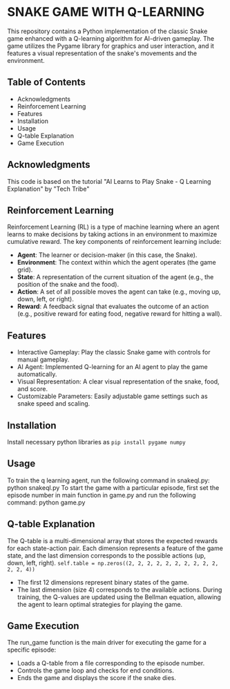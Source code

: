 # SNAKE GAME WITH Q-LEARNING
This repository contains a Python implementation of the classic Snake game enhanced with a Q-learning algorithm for AI-driven gameplay. The game utilizes the Pygame library for graphics and user interaction, and it features a visual representation of the snake's movements and the environment.

## Table of Contents
- Acknowledgments
- Reinforcement Learning
- Features
- Installation
- Usage
- Q-table Explanation
- Game Execution


## Acknowledgments
This code is based on the tutorial "AI Learns to Play Snake - Q Learning Explanation" by "Tech Tribe"


## Reinforcement Learning
Reinforcement Learning (RL) is a type of machine learning where an agent learns to make decisions by taking actions in an environment to maximize cumulative reward. The key components of reinforcement learning include:

- **Agent**: The learner or decision-maker (in this case, the Snake).
- **Environment**: The context within which the agent operates (the game grid).
- **State**: A representation of the current situation of the agent (e.g., the position of the snake and the food).
- **Action**: A set of all possible moves the agent can take (e.g., moving up, down, left, or right).
- **Reward**: A feedback signal that evaluates the outcome of an action (e.g., positive reward for eating food, negative reward for hitting a wall).

## Features
- Interactive Gameplay: Play the classic Snake game with controls for manual gameplay.
- AI Agent: Implemented Q-learning for an AI agent to play the game automatically.
- Visual Representation: A clear visual representation of the snake, food, and score.
- Customizable Parameters: Easily adjustable game settings such as snake speed and scaling.

## Installation
Install necessary python libraries as 
`pip install pygame numpy`

## Usage
To train the q learning agent, run the following command in snakeql.py:
python snakeql.py
To start the game with a particular episode, first set the episode number in main function in game.py and run the following command:
python game.py

## Q-table Explanation
The Q-table is a multi-dimensional array that stores the expected rewards for each state-action pair. Each dimension represents a feature of the game state, and the last dimension corresponds to the possible actions (up, down, left, right).
`self.table = np.zeros((2, 2, 2, 2, 2, 2, 2, 2, 2, 2, 2, 2, 4))`
- The first 12 dimensions represent binary states of the game.
- The last dimension (size 4) corresponds to the available actions.
During training, the Q-values are updated using the Bellman equation, allowing the agent to learn optimal strategies for playing the game.

## Game Execution
The run_game function is the main driver for executing the game for a specific episode:
- Loads a Q-table from a file corresponding to the episode number.
- Controls the game loop and checks for end conditions.
- Ends the game and displays the score if the snake dies.
